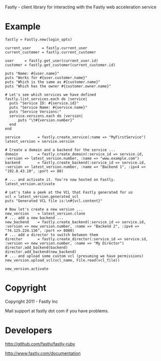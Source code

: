 Fastly - client library for interacting with the Fastly web acceleration service

# Example
 
    fastly = Fastly.new(login_opts)

    current_user     = fastly.current_user
    current_customer = fastly.current_customer

    user     = fastly.get_user(current_user.id)
    customer = fastly.get_customer(current_customer.id)

    puts "Name: #{user.name}"
    puts "Works for #{user.customer.name}"
    puts "Which is the same as #{customer.name}"
    puts "Which has the owner #{customer.owner.name}"

    # Let's see which services we have defined
    fastly.list_services.each do |service|
      puts "Service ID: #{service.id}"
      puts "Service Name: #{service.name}"
      puts "Service Versions:"
      service.versions.each do |version|
          puts "\t#{version.number}"
      end
    end

    service        = fastly.create_service(:name => "MyFirstService")
    latest_version = service.version

    # Create a domain and a backend for the service ...
    domain         = fastly.create_domain(:service_id => service.id, :version => latest_version.number, :name => "www.example.com")
    backend        = fastly.create_backend(:service_id => service.id, :version => latest_version.number, :name => "Backend 1", :ipv4 => "192.0.43.10", :port => 80)

    # ... and activate it. You're now hosted on Fastly.
    latest_version.activate

    # Let's take a peek at the VCL that Fastly generated for us
    vcl = latest_version.generated_vcl
    puts "Generated VCL file is:\n#{vcl.content}"

    # Now let's create a new version ...
    new_version    = latest_version.clone
    # ... add a new backend ...
    new_backend    = fastly.create_backend(:service_id => service.id, :version => new_version.number, :name => "Backend 2", :ipv4 => "74.125.224.136", :port => 8080)
    # ... add a director to switch between them
    director       = fastly.create_director(:service_id => service.id, :version => new_version.number, :name => "My Director")
    director.add_backend(backend)
    director.add_backend(new_backend)
    # ... and upload some custom vcl (presuming we have permissions)
    new_version.upload_vcl(vcl_name, File.read(vcl_file))

    new_version.activate

# Copyright
 
Copyright 2011 - Fastly Inc

Mail support at fastly dot com if you have problems.
 
# Developers

http://github.com/fastly/fastly-ruby

http://www.fastly.com/documentation
